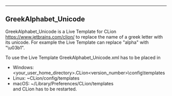--------------------------------------------------------------------------------
GreekAlphabet_Unicode
--------------------------------------------------------------------------------

GreekAlphabet_Unicode is a Live Template for CLion <https://www.jetbrains.com/clion/> to replace the name of a greek letter with its unicode. For example the Live Template can replace "alpha" with "\u03b1".

To use the Live Template GreekAlphabet_Unicode.xml has to be placed in
- Windows: <your_user_home_directory>\.CLion<version_number>\config\templates
- Linux: ~CLion<version>/config/templates   
- macOS: ~/Library/Preferences/CLion<version>/templates  
and CLion has to be restarted. 
